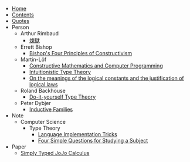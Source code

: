 * [Home](/home)
* [Contents](/contents)
* [Quotes](/quotes)
* Person
  * Arthur Rimbaud
    * [煉獄](/person/arthur-rimbaud/煉獄)
  * Errett Bishop
    * [Bishop's Four Principles of Constructivism](/person/errett-bishop/bishop-s-four-principles-of-constructivism)
  * Martin-Löf
    * [Constructive Mathematics and Computer Programming](/person/martin-löf/constructive-mathematics-and-computer-programming)
    * [Intuitionistic Type Theory](/person/martin-löf/intuitionistic-type-theory)
    * [On the meanings of the logical constants and the justification of logical laws](/person/martin-löf/on-the-meanings-of-the-logical-constants-and-the-justification-of-logical-laws)
  * Roland Backhouse
    * [Do-it-yourself Type Theory](/person/roland-backhouse/do-it-yourself-type-theory)
  * Peter Dybjer
    * [Inductive Families](/person/peter-dybjer/inductive-families)
* Note
  * Computer Science
    * Type Theory
      * [Language Implementation Tricks](/note/computer-science/type-theory/language-implementation-tricks)
      * [Four Simple Questions for Studying a Subject](/note/computer-science/type-theory/four-simple-questions-for-studying-a-subject)
* Paper
  * [Simply Typed JoJo Calculus](/paper/simply-typed-jojo-calculus)
